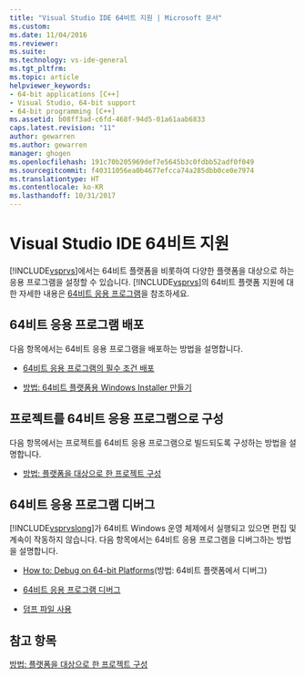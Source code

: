 ```yaml
---
title: "Visual Studio IDE 64비트 지원 | Microsoft 문서"
ms.custom: 
ms.date: 11/04/2016
ms.reviewer: 
ms.suite: 
ms.technology: vs-ide-general
ms.tgt_pltfrm: 
ms.topic: article
helpviewer_keywords:
- 64-bit applications [C++]
- Visual Studio, 64-bit support
- 64-bit programming [C++]
ms.assetid: b08ff3ad-c6fd-468f-94d5-01a61aab6833
caps.latest.revision: "11"
author: gewarren
ms.author: gewarren
manager: ghogen
ms.openlocfilehash: 191c70b205969def7e5645b3c0fdbb52adf0f049
ms.sourcegitcommit: f40311056ea0b4677efcca74a285dbb0ce0e7974
ms.translationtype: HT
ms.contentlocale: ko-KR
ms.lasthandoff: 10/31/2017
---
```

# <a name="visual-studio-ide-64-bit-support"></a>Visual Studio IDE 64비트 지원
[!INCLUDE[vsprvs](../code-quality/includes/vsprvs_md.md)]에서는 64비트 플랫폼을 비롯하여 다양한 플랫폼을 대상으로 하는 응용 프로그램을 설정할 수 있습니다. [!INCLUDE[vsprvs](../code-quality/includes/vsprvs_md.md)]의 64비트 플랫폼 지원에 대한 자세한 내용은 [64비트 응용 프로그램](http://msdn.microsoft.com/Library/fd4026bc-2c3d-4b27-86dc-ec5e96018181)을 참조하세요.  
  
## <a name="deploying-a-64-bit-application"></a>64비트 응용 프로그램 배포  
 다음 항목에서는 64비트 응용 프로그램을 배포하는 방법을 설명합니다.  
  
-   [64비트 응용 프로그램의 필수 조건 배포](../deployment/deploying-prerequisites-for-64-bit-applications.md)  
  
-   [방법: 64비트 플랫폼용 Windows Installer 만들기](http://msdn.microsoft.com/en-us/232bfc64-f99a-4cc6-9806-ba70bb9a09ff)  
  
## <a name="configuring-projects-as-64-bit-applications"></a>프로젝트를 64비트 응용 프로그램으로 구성  
 다음 항목에서는 프로젝트를 64비트 응용 프로그램으로 빌드되도록 구성하는 방법을 설명합니다.  
  
-   [방법: 플랫폼을 대상으로 한 프로젝트 구성](../ide/how-to-configure-projects-to-target-platforms.md)  
  
## <a name="debugging-a-64-bit-application"></a>64비트 응용 프로그램 디버그  
 [!INCLUDE[vsprvslong](../code-quality/includes/vsprvslong_md.md)]가 64비트 Windows 운영 체제에서 실행되고 있으면 편집 및 계속이 작동하지 않습니다. 다음 항목에서는 64비트 응용 프로그램을 디버그하는 방법을 설명합니다.  
  
-   [How to: Debug on 64-bit Platforms](http://msdn.microsoft.com/en-us/27495e23-a624-46fb-996f-043d0a816dd5)(방법: 64비트 플랫폼에서 디버그)  
  
-   [64비트 응용 프로그램 디버그](../debugger/debug-64-bit-applications.md)  
  
-   [덤프 파일 사용](../debugger/using-dump-files.md)  
  
## <a name="see-also"></a>참고 항목  
 [방법: 플랫폼을 대상으로 한 프로젝트 구성](../ide/how-to-configure-projects-to-target-platforms.md)